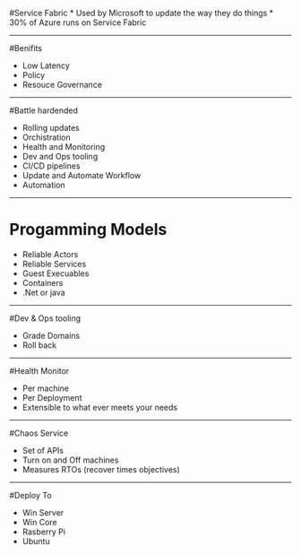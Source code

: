 #Service Fabric
    * Used by Microsoft to update the way they do things
    * 30% of Azure runs on Service Fabric

---
#Benifits
 * Low Latency
 * Policy 
 * Resouce Governance

---
#Battle hardended
* Rolling updates
* Orchistration
* Health and Monitoring
* Dev and Ops tooling
* CI/CD pipelines
* Update and Automate Workflow
* Automation

---
# Progamming Models
* Reliable Actors
* Reliable Services
* Guest Execuables
* Containers
* .Net or java
---
#Dev & Ops tooling
* Grade Domains
* Roll back

---
#Health Monitor
 * Per machine
 * Per Deployment
 * Extensible to what ever meets your needs

---
#Chaos Service
 * Set of APIs
 * Turn on and Off machines
 * Measures RTOs (recover times objectives)

---
#Deploy To
* Win Server
* Win Core
* Rasberry Pi
* Ubuntu
